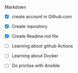 Markdown

- [x] create account in Github.com
- [x] Create repository
- [x] Create Readme.md file
- [ ] Learning about github Actions
- [ ] Learning about Docker
- [ ] Do prictise with Ansible

